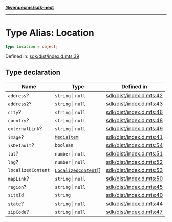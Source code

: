 [**@venuecms/sdk-next**](../Index.md)

***

# Type Alias: Location

```ts
type Location = object;
```

Defined in: [sdk/dist/index.d.mts:39](https://github.com/venuecms/sdk/blob/0048e875fedcd11f329f993e4088b84401af4036/packages/sdk/dist/index.d.mts#L39)

## Type declaration

| Name | Type | Defined in |
| ------ | ------ | ------ |
| <a id="address"></a> `address`? | `string` \| `null` | [sdk/dist/index.d.mts:42](https://github.com/venuecms/sdk/blob/0048e875fedcd11f329f993e4088b84401af4036/packages/sdk/dist/index.d.mts#L42) |
| <a id="address2"></a> `address2`? | `string` \| `null` | [sdk/dist/index.d.mts:43](https://github.com/venuecms/sdk/blob/0048e875fedcd11f329f993e4088b84401af4036/packages/sdk/dist/index.d.mts#L43) |
| <a id="city"></a> `city`? | `string` \| `null` | [sdk/dist/index.d.mts:46](https://github.com/venuecms/sdk/blob/0048e875fedcd11f329f993e4088b84401af4036/packages/sdk/dist/index.d.mts#L46) |
| <a id="country"></a> `country`? | `string` \| `null` | [sdk/dist/index.d.mts:48](https://github.com/venuecms/sdk/blob/0048e875fedcd11f329f993e4088b84401af4036/packages/sdk/dist/index.d.mts#L48) |
| <a id="externallink"></a> `externalLink`? | `string` \| `null` | [sdk/dist/index.d.mts:49](https://github.com/venuecms/sdk/blob/0048e875fedcd11f329f993e4088b84401af4036/packages/sdk/dist/index.d.mts#L49) |
| <a id="image"></a> `image`? | [`MediaItem`](MediaItem.md) | [sdk/dist/index.d.mts:41](https://github.com/venuecms/sdk/blob/0048e875fedcd11f329f993e4088b84401af4036/packages/sdk/dist/index.d.mts#L41) |
| <a id="isdefault"></a> `isDefault`? | `boolean` | [sdk/dist/index.d.mts:54](https://github.com/venuecms/sdk/blob/0048e875fedcd11f329f993e4088b84401af4036/packages/sdk/dist/index.d.mts#L54) |
| <a id="lat"></a> `lat`? | `number` \| `null` | [sdk/dist/index.d.mts:51](https://github.com/venuecms/sdk/blob/0048e875fedcd11f329f993e4088b84401af4036/packages/sdk/dist/index.d.mts#L51) |
| <a id="lng"></a> `lng`? | `number` \| `null` | [sdk/dist/index.d.mts:52](https://github.com/venuecms/sdk/blob/0048e875fedcd11f329f993e4088b84401af4036/packages/sdk/dist/index.d.mts#L52) |
| <a id="localizedcontent"></a> `localizedContent` | [`LocalizedContent`](LocalizedContent.md)[] | [sdk/dist/index.d.mts:53](https://github.com/venuecms/sdk/blob/0048e875fedcd11f329f993e4088b84401af4036/packages/sdk/dist/index.d.mts#L53) |
| <a id="maplink"></a> `mapLink`? | `string` \| `null` | [sdk/dist/index.d.mts:50](https://github.com/venuecms/sdk/blob/0048e875fedcd11f329f993e4088b84401af4036/packages/sdk/dist/index.d.mts#L50) |
| <a id="region"></a> `region`? | `string` \| `null` | [sdk/dist/index.d.mts:45](https://github.com/venuecms/sdk/blob/0048e875fedcd11f329f993e4088b84401af4036/packages/sdk/dist/index.d.mts#L45) |
| <a id="siteid"></a> `siteId` | `string` | [sdk/dist/index.d.mts:40](https://github.com/venuecms/sdk/blob/0048e875fedcd11f329f993e4088b84401af4036/packages/sdk/dist/index.d.mts#L40) |
| <a id="state"></a> `state`? | `string` \| `null` | [sdk/dist/index.d.mts:44](https://github.com/venuecms/sdk/blob/0048e875fedcd11f329f993e4088b84401af4036/packages/sdk/dist/index.d.mts#L44) |
| <a id="zipcode"></a> `zipCode`? | `string` \| `null` | [sdk/dist/index.d.mts:47](https://github.com/venuecms/sdk/blob/0048e875fedcd11f329f993e4088b84401af4036/packages/sdk/dist/index.d.mts#L47) |
